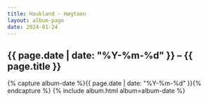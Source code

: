 ```yaml
---
title: Haukland - Høgtaen
layout: album-page
date: 2024-01-24
---
```

## {{ page.date | date: "%Y-%m-%d" }} – {{ page.title }}
{% capture album-date %}{{ page.date | date: "%Y-%m-%d" }}{% endcapture %}
{% include album.html album=album-date %}